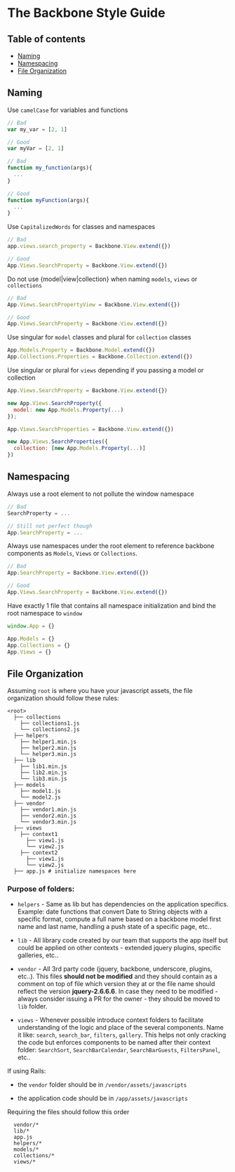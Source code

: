 The Backbone Style Guide
====================

## Table of contents
* [Naming](#naming)
* [Namespacing](#namespacing)
* [File Organization](#file-organization)


## Naming

Use `camelCase` for variables and functions

```javascript
// Bad
var my_var = [2, 1]

// Good
var myVar = [2, 1]
```

```javascript
// Bad
function my_function(args){
  ...
}

// Good
function myFunction(args){
  ...
}
```

Use `CapitalizedWords` for classes and namespaces

```javascript
// Bad
app.views.search_property = Backbone.View.extend({})

// Good
App.Views.SearchProperty = Backbone.View.extend({})
```

Do not use {model|view|collection} when naming `models`, `views` or `collections`

```javascript
// Bad
App.Views.SearchPropertyView = Backbone.View.extend({})

// Good
App.Views.SearchProperty = Backbone.View.extend({})
```

Use singular for `model` classes and plural for `collection` classes

```javascript
App.Models.Property = Backbone.Model.extend({})
App.Collections.Properties = Backbone.Collection.extend({})
```

Use singular or plural for `views` depending if you passing a model or collection

```javascript
App.Views.SearchProperty = Backbone.View.extend({})

new App.Views.SearchProperty({
  model: new App.Models.Property(...)
});

App.Views.SearchProperties = Backbone.View.extend({})

new App.Views.SearchProperties({
  collection: [new App.Models.Property(...)]
})
```

## Namespacing

Always use a root element to not pollute the window namespace

```javascript
// Bad
SearchProperty = ...

// Still not perfect though
App.SearchProperty = ...
```

Always use namespaces under the root element to reference backbone components as `Models`, `Views` or `Collections`.

```javascript
// Bad
App.SearchProperty = Backbone.View.extend({})

// Good
App.Views.SearchProperty = Backbone.View.extend({})
```

Have exactly 1 file that contains all namespace initialization and bind the root namespace to `window`

```javascript
window.App = {}

App.Models = {}
App.Collections = {}
App.Views = {}
```

## File Organization

Assuming `root` is where you have your javascript assets, the file organization should follow these rules:

```
<root>
  ├── collections
    ├── collections1.js
    └── collections2.js
  ├── helpers
    ├── helper1.min.js
    ├── helper2.min.js
    └── helper3.min.js
  ├── lib
    ├── lib1.min.js
    ├── lib2.min.js
    └── lib3.min.js  
  ├── models
    ├── model1.js
    └── model2.js
  ├── vendor
    ├── vendor1.min.js
    ├── vendor2.min.js
    └── vendor3.min.js
  ├── views
    ├── context1
      ├── view1.js
      └── view2.js
    ├── context2
      ├── view1.js
      └── view2.js
  ├── app.js # initialize namespaces here
```

### Purpose of folders:

* `helpers` - Same as lib but has dependencies on the application specifics. Example: date functions that convert Date to String objects with a specific format, compute a full name based on a backbone model first name and last name, handling a push state of a specific page, etc..

* `lib` - All library code created by our team that supports the app itself but could be applied on other contexts  - extended jquery plugins, specific galleries, etc..

* `vendor` - All 3rd party code (jquery, backbone, underscore, plugins, etc..). This files **should not be modified** and they should contain as a comment on top of file which version they at or the file name should reflect the version **jquery-2.6.6.6**. In case they need to be modified - always consider issuing a PR for the owner - they should be moved to `lib` folder.

* `views` - Whenever possible introduce context folders to facilitate understanding of the logic and place of the several components. Name it like: `search`, `search_bar`, `filters`, `gallery`. This helps not only cracking the code but enforces components to be named after their context folder: `SearchSort`, `SearchBarCalendar`, `SearchBarGuests`, `FiltersPanel`, etc..


If using Rails:

* the `vendor` folder should be in `/vendor/assets/javascripts` 

* the application code should be in `/app/assets/javascripts`


Requiring the files should follow this order

```
  vendor/*
  lib/*  
  app.js
  helpers/*
  models/*  
  collections/*  
  views/*  
```

